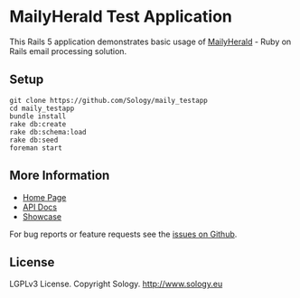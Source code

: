# MailyHerald Test Application

This Rails 5 application demonstrates basic usage of [MailyHerald](https://github.com/Sology/maily_herald) - Ruby on Rails email processing solution.

## Setup

```
git clone https://github.com/Sology/maily_testapp
cd maily_testapp
bundle install
rake db:create
rake db:schema:load
rake db:seed
foreman start
```

## More Information

* [Home Page](http://mailyherald.org)
* [API Docs](http://www.rubydoc.info/gems/maily_herald)
* [Showcase](http://showcase.sology.eu/maily_herald)

For bug reports or feature requests see the [issues on Github](https://github.com/Sology/maily_testapp/issues).  

## License

LGPLv3 License. Copyright Sology. http://www.sology.eu

